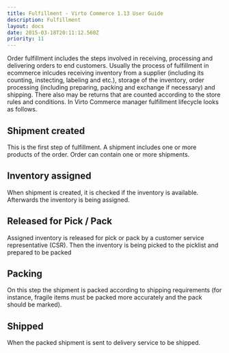 ```yaml
---
title: Fulfillment - Virto Commerce 1.13 User Guide
description: Fulfillment
layout: docs
date: 2015-03-18T20:11:12.560Z
priority: 11
---
```

Order fulfillment includes the steps involved in receiving, processing and delivering orders to end customers. Usually the process of fulfillment in ecommerce inlcudes receiving inventory from a supplier (including its counting, instecting, labeling and etc.), storage of the inventory, order processing (including preparing, packing and exchange if necessary) and shipping. There also may be returns that are counted according to the store rules and conditions. In Virto Commerce manager fulfillment lifecycle looks as follows.

## Shipment created

This is the first step of fulfillment. A shipment includes one or more products of the order. Order can contain one or more shipments.

## Inventory assigned

When shipment is created, it is checked if the inventory is available. Afterwards the inventory is being assigned.

## Released for Pick / Pack

Assigned inventory is released for pick or pack by a customer service representative (CSR). Then the inventory is being picked to the picklist and prepared to be packed

## Packing

On this step the shipment is packed according to shipping requirements (for instance, fragile items must be packed more accurately and the pack should be marked).

## Shipped

When the packed shipment is sent to delivery service to be shipped.